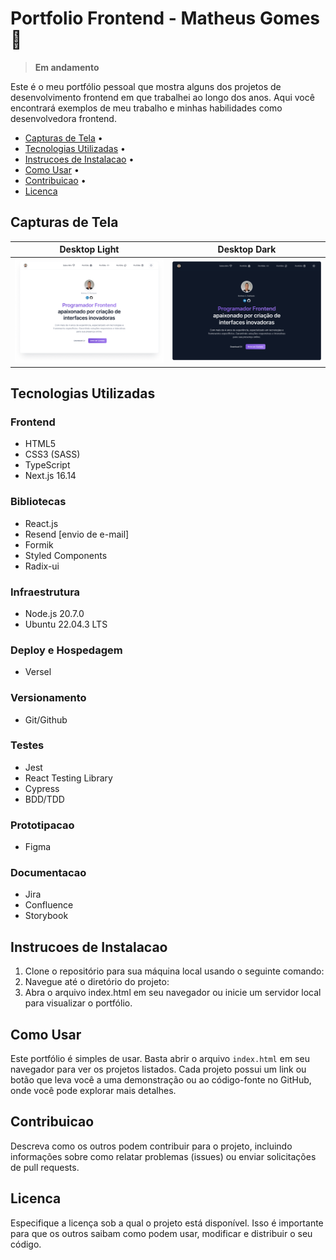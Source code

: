 # Portfolio Frontend - Matheus Gomes 🚀

> **Em andamento**

Este é o meu portfólio pessoal que mostra alguns dos projetos de desenvolvimento frontend em que trabalhei ao longo dos anos. Aqui você encontrará exemplos de meu trabalho e minhas habilidades como desenvolvedora frontend.

- [Capturas de Tela](#capturas-de-tela-ou-demonstração) •
- [Tecnologias Utilizadas](#tecnologias-utilizadas) •
- [Instrucoes de Instalacao](#instrucoes-de-instalacao) •
- [Como Usar](#como-usar) •
- [Contribuicao](#contribuicao) •
- [Licenca](#licenca)

## Capturas de Tela

| Desktop Light                            | Desktop Dark                             |
| ----------------------------------- | ----------------------------------- |
| ![desktop-light](/readme/desktop-light.png) | ![desktop-dark](/readme/desktop-dark.png) |


## Tecnologias Utilizadas

### Frontend

- HTML5
- CSS3 (SASS)
- TypeScript
- Next.js 16.14

### Bibliotecas

- React.js
- Resend [envio de e-mail]
- Formik
- Styled Components
- Radix-ui

### Infraestrutura

- Node.js 20.7.0
- Ubuntu 22.04.3 LTS

### Deploy e Hospedagem

- Versel

### Versionamento

- Git/Github

### Testes

- Jest
- React Testing Library
- Cypress
- BDD/TDD

### Prototipacao

- Figma

### Documentacao

- Jira
- Confluence
- Storybook

## Instrucoes de Instalacao

1. Clone o repositório para sua máquina local usando o seguinte comando:
2. Navegue até o diretório do projeto:
3. Abra o arquivo index.html em seu navegador ou inicie um servidor local para visualizar o portfólio.

## Como Usar

Este portfólio é simples de usar. Basta abrir o arquivo `index.html` em seu navegador para ver os projetos listados. Cada projeto possui um link ou botão que leva você a uma demonstração ou ao código-fonte no GitHub, onde você pode explorar mais detalhes.

## Contribuicao

Descreva como os outros podem contribuir para o projeto, incluindo informações sobre como relatar problemas (issues) ou enviar solicitações de pull requests.

## Licenca

Especifique a licença sob a qual o projeto está disponível. Isso é importante para que os outros saibam como podem usar, modificar e distribuir o seu código.
